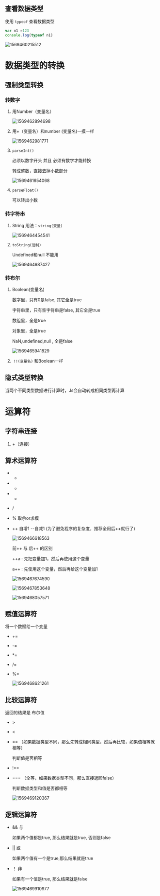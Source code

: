 ## 查看数据类型

使用 `typeof` 查看数据类型

```js
var n1 =123
console.log(typeof n1)
```

![1569460215512](images\1569460215512.png)

# 数据类型的转换

## 强制类型转换

### 转数字

1. 用Number（变量名）

   ![1569462894698](images\1569462894698.png)

2. 用+（变量名）和number (变量名)一摸一样

   ![1569462981771](images\1569462981771.png)

2. `parseInt()`

   必须以数字开头 并且 必须有数字才能转换

   转成整数，直接去掉小数部分

   ![1569461654068](images\1569461654068.png)

3. `parseFloat()`  

   可以转出小数



### 转字符串

1. String  用法：`string(变量)`

   ![1569464454541](images\1569464454541.png)

2. `toString(进制)`  

   Undefined和null 不能用

   ![1569464987427](images\1569464987427.png)

### 转布尔

1. Boolean(变量名)

   数字里，只有0是false, 其它全是true

   字符串里，只有空字符串是false, 其它全是true

   数组里，全是true

   对象里，全是true

   NaN,undefined,null  , 全是false

   ![1569465941829](images\1569465941829.png)

2. ​    `!!(变量名)`   和Boolean一样

## 隐式类型转换

当两个不同类型数据进行计算时，Js会自动转成相同类型再计算

# 运算符

## 字符串连接

1. +（连接）

## 算术运算符

* +

* -

* *

* /

* % 取余or求模

* ++ 自增1    --自减1     (为了避免程序的复杂度，推荐全用后++就行了)

  ![1569466618563](images\1569466618563.png)

  前++  与   后++ 的区别

  ++a :  先把变量加1，然后再使用这个变量

  a++ :  先使用这个变量，然后再给这个变量加1

  ![1569467674590](images\1569467674590.png)

  ![1569467853648](images\1569467853648.png)

  ![1569468057571](images\1569468057571.png)

## 赋值运算符

将一个数赋给一个变量

* +=

* -=

* *=

* /=

* %=

  ![1569468621261](images\1569468621261.png)



## 比较运算符

返回的结果是  布尔值  

* \>

* \<

* ==     （如果数据类型不同，那么先转成相同类型，然后再比较，如果值相等就相等）

  判断值是否相等

* !==

* ===  （全等，如果数据类型不同，那么直接返回false）

  判断数据类型和值是否都相等

  ![1569469120367](images\1569469120367.png)

## 逻辑运算符

* &&   与

  如果两个值都是true, 那么结果就是true, 否则是false

* ||    或

  如果两个值有一个是true,那么结果就是true

* ！   非

  如果有一个值是true, 那么结果就是false

  ![1569469910977](images\1569469910977.png)